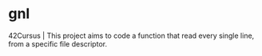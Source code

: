 # gnl
42Cursus | This project aims to code a function that read every single line, from a specific file descriptor.
